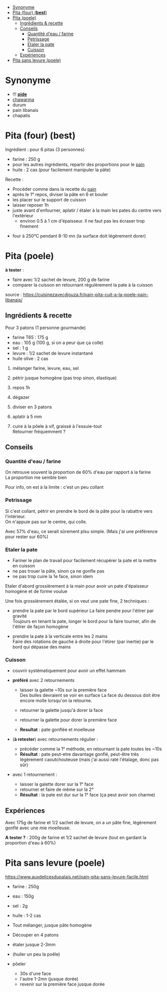
<!-- vim-markdown-toc GFM -->

* [Synonyme](#synonyme)
* [Pita (four) (**best**)](#pita-four-best)
* [Pita (poele)](#pita-poele)
    * [Ingrédients & recette](#ingrédients--recette)
    * [Conseils](#conseils)
        * [Quantité d'eau / farine](#quantité-deau--farine)
        * [Petrissage](#petrissage)
        * [Etaler la pate](#etaler-la-pate)
        * [Cuisson](#cuisson)
    * [Expériences](#expériences)
* [Pita sans levure (poele)](#pita-sans-levure-poele)

<!-- vim-markdown-toc -->

# Synonyme
- !!! **[pide](https://cuisinezavecdjouza.fr/recette-pain-a-kebab-maison)**
- [chawarma](https://cuisinezavecdjouza.fr/pain-au-yaourt-a-la-poele/)
- durum
- pain libanais
- chapatis


# Pita (four) (**best**)

Ingrédient : pour 6 pitas (3 personnes)
- farine : 250 g
- pour les autres ingrédients, repartir des proportions pour le [pain](pain.md#recette-ultime-best)
- huile  : 2 cas (pour facilement manipuler la pâte)

Recette :
- Procéder comme dans la recette du [pain](pain.md#recette-utime)
- après le 1° repos, diviser la pâte en 6 et bouler
- les placer sur le support de cuisson
- laisser reposer 1h
- juste avant d'enfourner, aplatir / étaler à la main les pates du centre vers l'extérieur 
    * environ 0.5 à 1 cm d'épaisseur. Il ne faut pas les écraser trop finement
* four à 250°C pendant 8-10 mn (la surface doit légèrement dorer)


# Pita (poele)

**à tester** :
- faire avec 1/2 sachet de levure, 200 g de farine
- comparer la cuisson en retournant régulèrement la pate à la cuisson

source : https://cuisinezavecdjouza.fr/pain-pita-cuit-a-la-poele-pain-libanais/

## Ingrédients & recette 

Pour 3 patons (1 personne gourmande)

- farine T65    : 175 g
- eau           : 105 g (100 g, si on a peur que ça colle)
- sel           : 1 g
- levure        : 1/2 sachet de levure instantané
- huile olive   : 2 cas


1. mélanger farine, levure, eau, sel
2. pétrir jusque homogène (pas trop sinon, élastique)
3. repos 1h

4. dégazer
5. diviser en 3 patons
6. aplatir à 5 mm

7. cuire à la pôele à vif, graissé à l'essuie-tout  
Retourner fréquemment ?

## Conseils

### Quantité d'eau / farine

On retrouve souvent la proportion de 60% d'eau par rapport à la farine  
La proportion me semble bien  

Pour info,  on est à la limite : c'est un peu collant


### Petrissage

Si c'est collant, pétrir en prendre le bord de la pâte pour la rabattre vers l'intérieur.  
On n'appuie pas sur le centre, qui colle.  

Avec 57% d'eau, ce serait sûrement plsu simple. (Mais j'ai une préférence pour rester sur 60%)

### Etaler la pate
- Fariner le plan de travail pour facilement récupérer la pate et la mettre en cuisson
- ne pas trouer la pâte, sinon ça ne gonfle pas
- ne pas trop cuire la 1e face, sinon idem

Etaler d'abord grossièrement à la main pour avoir un pate d'épaisseur homogène et de forme voulue

Une fois grossièrement étalée, si on veut une pate fine, 2 techniques :  
- prendre la pate par le bord supérieur
La faire pendre pour l'étirer par gravité  
Toujours en tenant la pate, longer le bord pour la faire tourner, afin de l'étirer de façon homogène

- prendre la pate à la verticale entre les 2 mains  
Faire des rotations de gauche à droite pour l'étirer (par inertie) par le bord qui dépasse des mains

### Cuisson

- couvrir systématiquement pour avoir un effet hammam

- **préféré** avec 2 retournements
    - laisser la galette ~10s sur la première face  
    Des bulles devraient se voir en surface
    La face du dessous doit être encore molle lorsqu'on la retourne. 
    - retourner la galette jusqu'à dorer la face
    - retourner la galette pour dorer la première face

    - **Resultat** : pate gonflée et moelleuse

- (**à retester**) avec retournements régulier :
    * précéder comme la 1° méthode, en retournant la pate toutes les ~10s
    * **Résultat** : pate peut-etre davantage gonflé, peut-être très légèrement caoutchouteuse (mais j'ai aussi raté l'étalage, donc pas sûr)

- avec 1 retournement :
    * laisser la galette dorer sur la 1° face
    * retourner et faire de même sur la 2°
    * **Résultat** : la pate est dur sur la 1° face (ça peut avoir son charme)


## Expériences

Avec 175g de farine et 1/2 sachet de levure, on a un pâte fine, légèrement gonflé avec une mie moelleuse.  

**A tester ?** : 200g de farine et 1/2 sachet de levure (tout en gardant la proportion d'eau à 60%)



# Pita sans levure (poele)

https://www.auxdelicesdupalais.net/pain-pita-sans-levure-facile.html

- farine    : 250g
- eau       : 150g
- sel       : 2g
- huile     : 1-2 cas

- Tout mélanger, jusque pâte homogène
- Découper en 4 patons
- étaler jusque 2-3mm
- (huiler un peu la poêle) 
- pôeler 
    - 30s d'une face
    - l'autre 1-2mn (jusque dorée)
    - revenir sur la première face jusque dorée



